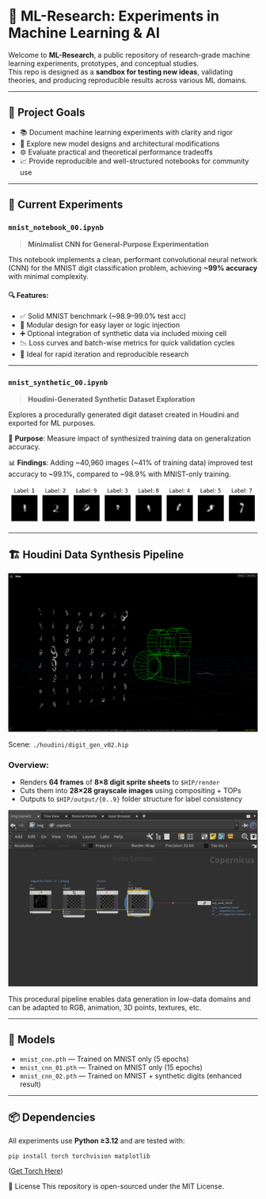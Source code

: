 # 🧪 ML-Research: Experiments in Machine Learning & AI

Welcome to **ML-Research**, a public repository of research-grade machine learning experiments, prototypes, and conceptual studies.  
This repo is designed as a **sandbox for testing new ideas**, validating theories, and producing reproducible results across various ML domains.

---

## 🔬 Project Goals

- 📚 Document machine learning experiments with clarity and rigor
- 🧠 Explore new model designs and architectural modifications
- ⚙️ Evaluate practical and theoretical performance tradeoffs
- 📈 Provide reproducible and well-structured notebooks for community use

---

## 📁 Current Experiments

### `mnist_notebook_00.ipynb`  
> **Minimalist CNN for General-Purpose Experimentation**

This notebook implements a clean, performant convolutional neural network (CNN) for the MNIST digit classification problem, achieving **~99% accuracy** with minimal complexity.

#### 🔍 Features:
- ✅ Solid MNIST benchmark (~98.9–99.0% test acc)
- 🧩 Modular design for easy layer or logic injection
- ➕ Optional integration of synthetic data via included mixing cell
- 📉 Loss curves and batch-wise metrics for quick validation cycles
- 🧪 Ideal for rapid iteration and reproducible research


---

### `mnist_synthetic_00.ipynb`  
> **Houdini-Generated Synthetic Dataset Exploration**

Explores a procedurally generated digit dataset created in Houdini and exported for ML purposes.

🧪 **Purpose**: Measure impact of synthesized training data on generalization accuracy.

📊 **Findings**: Adding ~40,960 images (~41% of training data) improved test accuracy to ~99.1%, compared to ~98.9% with MNIST-only training.

![synthetic digits example](/media/synth_digits_example1.png)


---


## 🏗 Houdini Data Synthesis Pipeline

![scene](/media/houdini_viewport_01.png)

Scene: `./houdini/digit_gen_v02.hip`

### Overview:
- Renders **64 frames** of **8×8 digit sprite sheets** to `$HIP/render`
- Cuts them into **28×28 grayscale images** using compositing + TOPs
- Outputs to `$HIP/output/{0..9}` folder structure for label consistency

![compositing](/media/houdini_img_cops_01.png)

This procedural pipeline enables data generation in low-data domains and can be adapted to RGB, animation, 3D points, textures, etc.

---

## 💾 Models

- `mnist_cnn.pth` — Trained on MNIST only (5 epochs)
- `mnist_cnn_01.pth` — Trained on MNIST only (15 epochs)
- `mnist_cnn_02.pth` — Trained on MNIST + synthetic digits (enhanced result)

---

## 📦 Dependencies

All experiments use **Python ≥3.12** and are tested with:

```bash
pip install torch torchvision matplotlib
```

([Get Torch Here](https://pytorch.org/get-started/locally/))

🔖 License
This repository is open-sourced under the MIT License.
